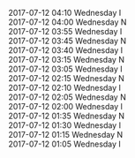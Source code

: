 2017-07-12 04:10 Wednesday  I  
2017-07-12 04:00 Wednesday  N  
2017-07-12 03:55 Wednesday  I  
2017-07-12 03:45 Wednesday  N  
2017-07-12 03:40 Wednesday  I  
2017-07-12 03:15 Wednesday  N  
2017-07-12 03:05 Wednesday  I  
2017-07-12 02:15 Wednesday  N  
2017-07-12 02:10 Wednesday  I  
2017-07-12 02:05 Wednesday  N  
2017-07-12 02:00 Wednesday  I  
2017-07-12 01:35 Wednesday  N  
2017-07-12 01:30 Wednesday  I  
2017-07-12 01:15 Wednesday  N  
2017-07-12 01:05 Wednesday  I  

